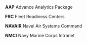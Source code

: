 **AAP** Advance Analytics Package

**FRC** Fleet Readiness Centers

**NAVAIR** Naval Air Systems Command

**NMCI** Navy Marine Corps Intranet 
